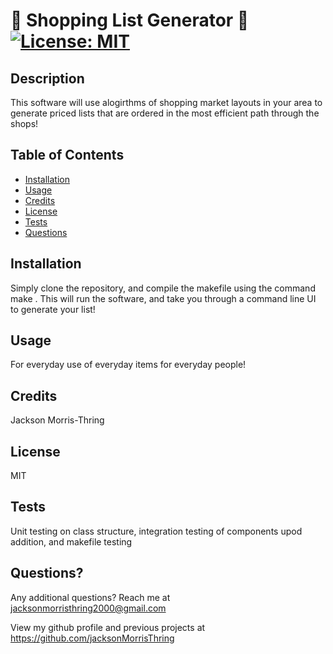 # 📖 Shopping List Generator 📖 [![License: MIT](https://img.shields.io/badge/License-MIT-yellow.svg)](https://opensource.org/licenses/MIT)

## Description

This software will use alogirthms of shopping market layouts in your area to generate priced lists that are ordered in the most efficient path through the shops!

## Table of Contents

- [Installation](#installation)
- [Usage](#usage)
- [Credits](#credits)
- [License](#license)
- [Tests](#tests)
- [Questions](#questions)

    
    
## Installation

Simply clone the repository, and compile the makefile using the command make <command here>. This will run the software, and take you through a command line UI to generate your list!

## Usage

For everyday use of everyday items for everyday people!
    
    
## Credits

Jackson Morris-Thring
    
    
## License

MIT

## Tests

Unit testing on class structure, integration testing of components upod addition, and makefile testing

## Questions?

Any additional questions? Reach me at jacksonmorristhring2000@gmail.com

View my github profile and previous projects at https://github.com/jacksonMorrisThring